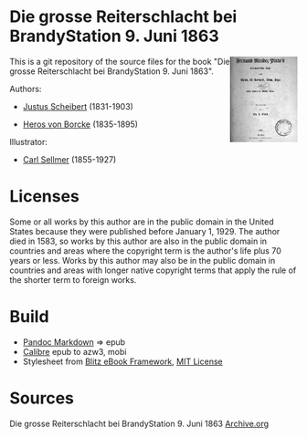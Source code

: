 # Die grosse Reiterschlacht bei BrandyStation 9. Juni 1863

<img align="right" height="150" src="https://github.com/kogo59/Fernand_Mendez_Pintos_abenteuerliche_Reise/blob/main/images/cover.jpg">

This is a git repository of the source files for the book "Die grosse Reiterschlacht bei BrandyStation 9. Juni 1863".

Authors:

* [Justus Scheibert](https://de.wikipedia.org/wiki/Justus_Scheibert) (1831-1903)

* [Heros von Borcke](https://de.wikipedia.org/wiki/Heros_von_Borcke) (1835-1895)

Illustrator:

* [Carl Sellmer](https://de.wikipedia.org/wiki/Carl_Sellmer_(Maler)) (1855-1927)


# Licenses
Some or all works by this author are in the public domain in the United States
because they were published before January 1, 1929. The author died in 1583, so
works by this author are also in the public domain in countries and areas where
the copyright term is the author's life plus 70 years or less. Works by this
author may also be in the public domain in countries and areas with longer
native copyright terms that apply the rule of the shorter term to foreign works.

# Build
* [Pandoc Markdown](https://pandoc.org/MANUAL.html#pandocs-markdown) => epub
* [Calibre](https://calibre-ebook.com/) epub to azw3, mobi
* Stylesheet from [Blitz eBook Framework](https://friendsofepub.github.io/Blitz/), [MIT License](https://github.com/FriendsOfEpub/Blitz/blob/master/LICENSE)

# Sources
Die grosse Reiterschlacht bei BrandyStation 9. Juni 1863 [Archive.org](https://archive.org/details/diegrossereiter00schegoog/page/n5/mode/2up)


